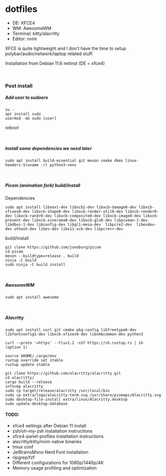 # dotfiles

* DE: XFCE4
* WM: AwesomeWM
* Terminal: kitty/alacritty
* Editor: nvim

XFCE is quite lightweight and I don't have the time to setup polybar/audio/network/laptop related stuff.

Installation from Debian 11.6 netinst (DE = xfce4)

<br>

### Post install

##### Add user to sudoers
    su -
    apt install sudo
    usermod -aG sudo [user]
*reboot*

<br>

##### Install some dependencies we need later
    sudo apt install build-essential git meson cmake dkms linux-headers-$(uname -r) python3-venv

<br>

##### Picom (animation fork) build/install

Dependencies

    sudo apt install libxext-dev libxcb1-dev libxcb-damage0-dev libxcb-xfixes0-dev libxcb-shape0-dev libxcb-render-util0-dev libxcb-render0-dev libxcb-randr0-dev libxcb-composite0-dev libxcb-image0-dev libxcb-present-dev libxcb-xinerama0-dev libxcb-glx0-dev libpixman-1-dev libdbus-1-dev libconfig-dev libgl1-mesa-dev  libpcre2-dev  libevdev-dev uthash-dev libev-dev libx11-xcb-dev libpcre++-dev

build/install

    git clone https://github.com/jonaburg/picom
    cd picom
    meson --buildtype=release . build
    ninja -C build
    sudo ninja -C build install

<br>

##### AwesomeWM
    sudo apt install awesome

<br>


##### Alacritty
    sudo apt install curl git cmake pkg-config libfreetype6-dev libfontconfig1-dev libxcb-xfixes0-dev libxkbcommon-dev python3
    
    curl --proto '=https' --tlsv1.2 -sSf https://sh.rustup.rs | sh
    (option 1)
    
    source $HOME/.cargo/env
    rustup override set stable
    rustup update stable
    
    git clone https://github.com/alacritty/alacritty.git
    cd alacritty/
    cargo build --release
    infocmp alacritty
    sudo cp target/release/alacritty /usr/local/bin
    sudo cp extra/logo/alacritty-term.svg /usr/share/pixmaps/Alacritty.svg
    sudo desktop-file-install extra/linux/Alacritty.desktop
    sudo update-desktop-database



#### TODO:
* xfce4 settings after Debian 11 install
* zsh/oh-my-zsh installation instructions
* xfce4-panel-profiles installation instructions
* alacritty/kitty/nvim native binaries
* tmux conf
* JetBrainsMono Nerd Font installation
* ripgrep/fzf
* Different configurations for 1080p/1440p/4K
* Memory usage profiling and optimization


